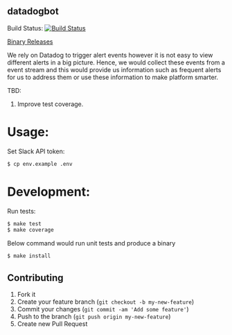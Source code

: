 datadogbot
----------

Build Status: [![Build Status](https://travis-ci.org/packateloop/datadogbot.svg?branch=master)](https://travis-ci.org/packetloop/datadogbot)

[Binary Releases](https://github.com/packetloop/datadogbot/releases)

We rely on Datadog to trigger alert events however it
is not easy to view different alerts in a big picture.
Hence, we would collect these events from a event
stream and this would provide us information such
as frequent alerts for us to address them or use
these information to make platform smarter.

TBD:

1. Improve test coverage.

Usage:
======

Set Slack API token:

```bash
$ cp env.example .env
```

Development:
============

Run tests:

```bash
$ make test
$ make coverage
```

Below command would run unit tests and produce a binary

```bash
$ make install
```

## Contributing

1. Fork it
2. Create your feature branch (`git checkout -b my-new-feature`)
3. Commit your changes (`git commit -am 'Add some feature'`)
4. Push to the branch (`git push origin my-new-feature`)
5. Create new Pull Request
